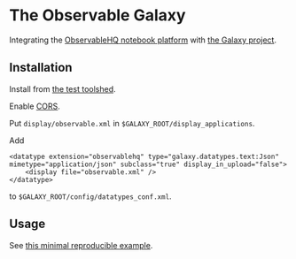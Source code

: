# The Observable Galaxy

Integrating the [ObservableHQ notebook platform](https://observablehq.com/) with [the Galaxy project](http://galaxyproject.org/).

## Installation

Install from [the test toolshed](https://testtoolshed.g2.bx.psu.edu/repository?repository_id=1a5732c8e4c561e3&changeset_revision=1c2fae461adc).

Enable [CORS](https://en.wikipedia.org/wiki/Cross-origin_resource_sharing).

Put `display/observable.xml` in `$GALAXY_ROOT/display_applications`.

Add

```
<datatype extension="observablehq" type="galaxy.datatypes.text:Json" mimetype="application/json" subclass="true" display_in_upload="false">
	<display file="observable.xml" />
</datatype>
```

to `$GALAXY_ROOT/config/datatypes_conf.xml`.

## Usage

See [this minimal reproducible example](https://observablehq.com/@stephenshank/observable-galaxy-mre?payload_id=40c0d768eb2363a0).